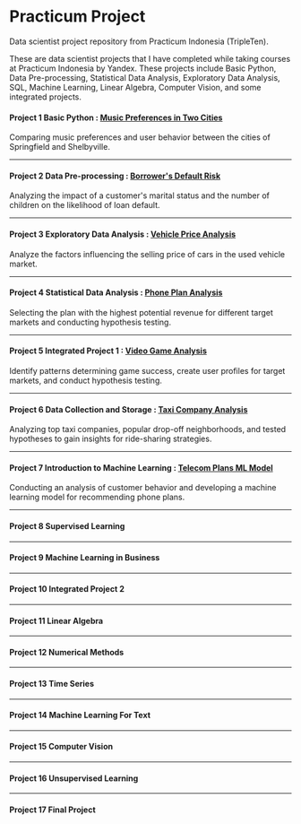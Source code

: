 # Practicum Project

Data scientist project repository from Practicum Indonesia (TripleTen).

These are data scientist projects that I have completed while taking courses at Practicum Indonesia by Yandex.
These projects include Basic Python, Data Pre-processing, Statistical Data Analysis, Exploratory Data Analysis, SQL, Machine Learning, Linear Algebra, Computer Vision, and some integrated projects.

#### Project 1 Basic Python : [Music Preferences in Two Cities](https://github.com/emanuelcaesario/practicum-project/tree/Project-1-Basic-Python)
Comparing music preferences and user behavior between the cities of Springfield and Shelbyville.

---------------------------------------------
#### Project 2 Data Pre-processing : [Borrower's Default Risk](https://github.com/emanuelcaesario/practicum-project/tree/Project-2-Data-Pre-processing)
Analyzing the impact of a customer's marital status and the number of children on the likelihood of loan default.

---------------------------------------------
#### Project 3 Exploratory Data Analysis : [Vehicle Price Analysis](https://github.com/emanuelcaesario/practicum-project/tree/Project-3-Exploratory-Data-Analysis)
Analyze the factors influencing the selling price of cars in the used vehicle market.

---------------------------------------------
#### Project 4 Statistical Data Analysis : [Phone Plan Analysis](https://github.com/emanuelcaesario/practicum-project/tree/Project-4-Statistical-Data-Analysis)
Selecting the plan with the highest potential revenue for different target markets and conducting hypothesis testing.

---------------------------------------------
#### Project 5 Integrated Project 1 : [Video Game Analysis](https://github.com/emanuelcaesario/practicum-project/tree/Project-5-Integrated-Project-1)
Identify patterns determining game success, create user profiles for target markets, and conduct hypothesis testing.

---------------------------------------------
#### Project 6 Data Collection and Storage : [Taxi Company Analysis](https://github.com/emanuelcaesario/practicum-project/tree/Project-6-Data-Collection-and-Storage)
Analyzing top taxi companies, popular drop-off neighborhoods, and tested hypotheses to gain insights for ride-sharing strategies.

---------------------------------------------
#### Project 7 Introduction to Machine Learning : [Telecom Plans ML Model](https://github.com/emanuelcaesario/practicum-project/tree/Project-7-Introduction-to-Machine-Learning)
Conducting an analysis of customer behavior and developing a machine learning model for recommending phone plans.

---------------------------------------------
#### Project 8 Supervised Learning

---------------------------------------------
#### Project 9 Machine Learning in Business

---------------------------------------------
#### Project 10 Integrated Project 2

---------------------------------------------
#### Project 11 Linear Algebra

---------------------------------------------
#### Project 12 Numerical Methods

---------------------------------------------
#### Project 13 Time Series

---------------------------------------------
#### Project 14 Machine Learning For Text

---------------------------------------------
#### Project 15 Computer Vision

---------------------------------------------
#### Project 16 Unsupervised Learning

---------------------------------------------
#### Project 17 Final Project








